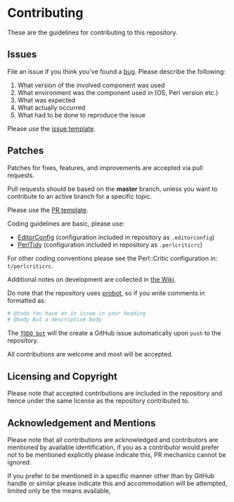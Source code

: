 # Contributing

These are the guidelines for contributing to this repository.

## Issues

File an issue if you think you've found a [bug](https://en.wikipedia.org/wiki/Software_bug). Please describe the following:

1. What version of the involved component was used
2. What environment was the component used in (OS, Perl version etc.)
3. What was expected
4. What actually occurred
5. What had to be done to reproduce the issue

Please use the [issue template](https://github.com/jonasbn/perl-workflow/blob/master/.github/ISSUE_TEMPLATE.md).

## Patches

Patches for fixes, features, and improvements are accepted via pull requests.

Pull requests should be based on the **master** branch, unless you want to contribute to an active branch for a specific topic.

Please use the [PR template](https://github.com/jonasbn/perl-workflow/blob/master/.github/PULL_REQUEST_TEMPLATE.md).

Coding guidelines are basic, please use:

- [EditorConfig](http://editorconfig.org/) (configuration included in repository as `.editorconfig`)
- [PerlTidy](http://perltidy.sourceforge.net/) (configuration included in repository as `.perlcriticrc`)

For other coding conventions please see the Perl::Critic configuration in: `t/perlcriticrc`.

Additional notes on development are collected in [the Wiki](https://github.com/jonasbn/perl-workflow/wiki/Development).

Do note that the repository uses [probot](https://probot.github.io/), so if you write comments in formatted as:

```perl
# @todo You have an in issue in your heading
# @body But a descriptive body
```

The [`TODO bot`](https://probot.github.io/apps/todo/) will the create a GitHub issue automatically upon `push` to the repository.

All contributions are welcome and most will be accepted.

## Licensing and Copyright

Please note that accepted contributions are included in the repository and hence under the same license as the repository contributed to.

## Acknowledgement and Mentions

Please note that all contributions are acknowledged and contributors are mentioned by available identification, if you as a contributor would prefer not to be mentioned explicitly please indicate this, PR mechanics cannot be ignored.

If you prefer to be mentioned in a specific manner other than by GitHub handle or similar please indicate this and accommodation will be attempted, limited only be the means available,
